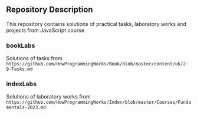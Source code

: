 ## Repository Description
This repository contains solutions of practical tasks, laboratory works and projects from JavaScript course
### bookLabs
Solutions of tasks from `https://github.com/HowProgrammingWorks/Book/blob/master/content/uk/2-9-Tasks.md`
### indexLabs
Solutions of laboratory works from `https://github.com/HowProgrammingWorks/Index/blob/master/Courses/Fundamentals-2023.md`
